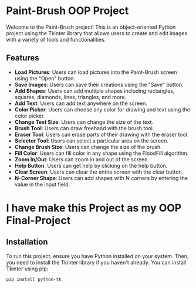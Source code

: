 # Paint-Brush OOP Project

Welcome to the Paint-Brush project! This is an object-oriented Python project using the Tkinter library that allows users to create and edit images with a variety of tools and functionalities.

## Features

- **Load Pictures**: Users can load pictures into the Paint-Brush screen using the "Open" button.
- **Save Images**: Users can save their creations using the "Save" button.
- **Add Shapes**: Users can add multiple shapes including rectangles, squares, diamonds, lines, triangles, and more.
- **Add Text**: Users can add text anywhere on the screen.
- **Color Picker**: Users can choose any color for drawing and text using the color picker.
- **Change Text Size**: Users can change the size of the text.
- **Brush Tool**: Users can draw freehand with the brush tool.
- **Eraser Tool**: Users can erase parts of their drawing with the eraser tool.
- **Selector Tool**: Users can select a particular area on the screen.
- **Change Brush Size**: Users can change the size of the brush.
- **Fill Color**: Users can fill color in any shape using the FloodFill algorithm.
- **Zoom In/Out**: Users can zoom in and out of the screen.
- **Help Button**: Users can get help by clicking on the help button.
- **Clear Screen**: Users can clear the entire screen with the clear button.
- **N-Corner Shape**: Users can add shapes with N corners by entering the value in the input field.
  
# I have make this Project as my OOP Final-Project
## Installation

To run this project, ensure you have Python installed on your system. Then, you need to install the Tkinter library if you haven't already. You can install Tkinter using pip:

```bash
pip install python-tk

